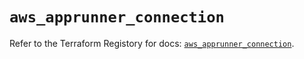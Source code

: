 # `aws_apprunner_connection`

Refer to the Terraform Registory for docs: [`aws_apprunner_connection`](https://registry.terraform.io/providers/hashicorp/aws/3.76.1/docs/resources/apprunner_connection).
